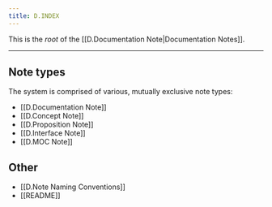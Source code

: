 ```yaml
---
title: D.INDEX
---
```


This is the *root* of the [[D.Documentation Note|Documentation Notes]].

---

## Note types

The system is comprised of various, mutually exclusive note types:

- [[D.Documentation Note]]
- [[D.Concept Note]]
- [[D.Proposition Note]]
- [[D.Interface Note]]
- [[D.MOC Note]]

## Other
- [[D.Note Naming Conventions]]
- [[README]]